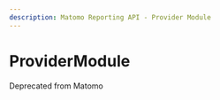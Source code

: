 ```yaml
---
description: Matomo Reporting API - Provider Module
---
```


# ProviderModule

Deprecated from Matomo